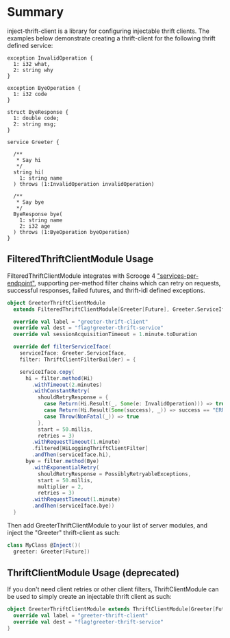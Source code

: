 # Summary
inject-thrift-client is a library for configuring injectable thrift clients. The examples below demonstrate creating a thrift-client for the following thrift defined service:
```thrift
exception InvalidOperation {
  1: i32 what,
  2: string why
}

exception ByeOperation {
  1: i32 code
}

struct ByeResponse {
  1: double code;
  2: string msg;
}

service Greeter {

  /**
   * Say hi
   */
  string hi(
    1: string name
  ) throws (1:InvalidOperation invalidOperation)

  /**
   * Say bye
   */
  ByeResponse bye(
    1: string name
    2: i32 age
  ) throws (1:ByeOperation byeOperation)
}
```

## FilteredThriftClientModule Usage
FilteredThriftClientModule integrates with Scrooge 4 ["services-per-endpoint"](https://finagle.github.io/blog/2015/09/10/services-per-endpoint-in-scrooge/), supporting per-method filter chains which can retry on requests, successful responses, failed futures, and thrift-idl defined exceptions.

```scala
object GreeterThriftClientModule
  extends FilteredThriftClientModule[Greeter[Future], Greeter.ServiceIface] {

  override val label = "greeter-thrift-client"
  override val dest = "flag!greeter-thrift-service"
  override val sessionAcquisitionTimeout = 1.minute.toDuration

  override def filterServiceIface(
    serviceIface: Greeter.ServiceIface,
    filter: ThriftClientFilterBuilder) = {

    serviceIface.copy(
      hi = filter.method(Hi)
        .withTimeout(2.minutes)
        .withConstantRetry(
          shouldRetryResponse = {
            case Return(Hi.Result(_, Some(e: InvalidOperation))) => true
            case Return(Hi.Result(Some(success), _)) => success == "ERROR"
            case Throw(NonFatal(_)) => true
          },
          start = 50.millis,
          retries = 3)
        .withRequestTimeout(1.minute)
        .filtered[HiLoggingThriftClientFilter]
        .andThen(serviceIface.hi),
      bye = filter.method(Bye)
        .withExponentialRetry(
          shouldRetryResponse = PossiblyRetryableExceptions,
          start = 50.millis,
          multiplier = 2,
          retries = 3)
        .withRequestTimeout(1.minute)
        .andThen(serviceIface.bye))
  }
```

Then add GreeterThriftClientModule to your list of server modules, and inject the "Greeter" thrift-client as such:
```scala
class MyClass @Inject()(
  greeter: Greeter[Future])
```

## ThriftClientModule Usage (deprecated)
If you don't need client retries or other client filters, ThriftClientModule can be used to simply create an injectable thrift client as such:
```scala
object GreeterThriftClientModule extends ThriftClientModule[Greeter[Future]] {
  override val label = "greeter-thrift-client"
  override val dest = "flag!greeter-thrift-service"
}
```
